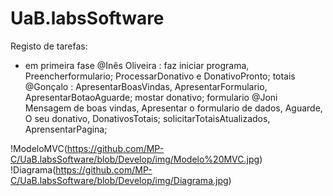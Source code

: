 # UaB.labsSoftware

Registo de tarefas:
- em primeira fase
@Inês Oliveira : faz iniciar programa, Preencherformulario; ProcessarDonativo e DonativoPronto; totais
@Gonçalo : ApresentarBoasVindas, ApresentarFormulario, ApresentarBotaoAguarde; mostar donativo; formulario
@Joni Mensagem de boas vindas, Apresentar o formulario de dados, Aguarde, O seu donativo, DonativosTotais; solicitarTotaisAtualizados, AprensentarPagina; 

!ModeloMVC(https://github.com/MP-C/UaB.labsSoftware/blob/Develop/img/Modelo%20MVC.jpg)
!Diagrama(https://github.com/MP-C/UaB.labsSoftware/blob/Develop/img/Diagrama.jpg)
